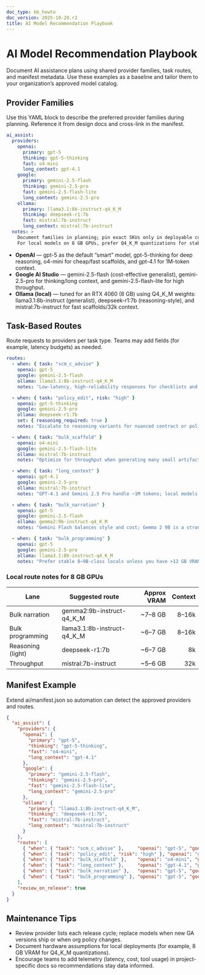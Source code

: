 ```yaml
---
doc_type: kb_howto
doc_version: 2025-10-20.r2
title: AI Model Recommendation Playbook
---
```


# AI Model Recommendation Playbook

Document AI assistance plans using shared provider families, task routes, and manifest metadata. Use these examples as a baseline and tailor them to your organization’s approved model catalog.

## Provider Families

Use this YAML block to describe the preferred provider families during planning. Reference it from design docs and cross-link in the manifest.

```yaml
ai_assist:
  providers:
    openai:
      primary: gpt-5
      thinking: gpt-5-thinking
      fast: o4-mini
      long_context: gpt-4.1
    google:
      primary: gemini-2.5-flash
      thinking: gemini-2.5-pro
      fast: gemini-2.5-flash-lite
      long_context: gemini-2.5-pro
    ollama:
      primary: llama3.1:8b-instruct-q4_K_M
      thinking: deepseek-r1:7b
      fast: mistral:7b-instruct
      long_context: mistral:7b-instruct
  notes: >
    Document families in planning; pin exact SKUs only in deployable config.
    For local models on 8 GB GPUs, prefer Q4_K_M quantizations for stability.
```

- **OpenAI** — gpt-5 as the default “smart” model, gpt-5-thinking for deep reasoning, o4-mini for cheap/fast scaffolds, and gpt-4.1 for 1M-token context.
- **Google AI Studio** — gemini-2.5-flash (cost-effective generalist), gemini-2.5-pro for thinking/long context, and gemini-2.5-flash-lite for high throughput.
- **Ollama (local)** — tuned for an RTX 4060 (8 GB) using Q4_K_M weights: llama3.1:8b-instruct (generalist), deepseek-r1:7b (reasoning-style), and mistral:7b-instruct for fast scaffolds/32k context.

## Task-Based Routes

Route requests to providers per task type. Teams may add fields (for example, latency budgets) as needed.

```yaml
routes:
  - when: { task: "scm_c_advise" }
    openai: gpt-5
    google: gemini-2.5-flash
    ollama: llama3.1:8b-instruct-q4_K_M
    notes: "Low-latency, high-reliability responses for checklists and summaries."

  - when: { task: "policy_edit", risk: "high" }
    openai: gpt-5-thinking
    google: gemini-2.5-pro
    ollama: deepseek-r1:7b
    set: { reasoning_required: true }
    notes: "Escalate to reasoning variants for nuanced contract or policy edits."

  - when: { task: "bulk_scaffold" }
    openai: o4-mini
    google: gemini-2.5-flash-lite
    ollama: mistral:7b-instruct
    notes: "Optimize for throughput when generating many small artifacts."

  - when: { task: "long_context" }
    openai: gpt-4.1
    google: gemini-2.5-pro
    ollama: mistral:7b-instruct
    notes: "GPT-4.1 and Gemini 2.5 Pro handle ~1M tokens; local models rely on RAG for >32k."

  - when: { task: "bulk_narration" }
    openai: gpt-5
    google: gemini-2.5-flash
    ollama: gemma2:9b-instruct-q4_K_M
    notes: "Gemini Flash balances style and cost; Gemma 2 9B is a strong local narrator."

  - when: { task: "bulk_programming" }
    openai: gpt-5
    google: gemini-2.5-pro
    ollama: llama3.1:8b-instruct-q4_K_M
    notes: "Prefer stable 8–9B-class locals unless you have >12 GB VRAM; consider DeepSeek Coder Lite if available."
```

### Local route notes for 8 GB GPUs

| Lane              | Suggested route                           | Approx VRAM | Context |
|-------------------|-------------------------------------------|------------:|--------:|
| Bulk narration    | gemma2:9b-instruct-q4_K_M                 |     ~7–8 GB |   8–16k |
| Bulk programming  | llama3.1:8b-instruct-q4_K_M               |     ~6–7 GB |   8–16k |
| Reasoning (light) | deepseek-r1:7b                            |     ~6–7 GB |     8k |
| Throughput        | mistral:7b-instruct                       |     ~5–6 GB |    32k |

## Manifest Example

Extend ai/manifest.json so automation can detect the approved providers and routes.

```json
{
  "ai_assist": {
    "providers": {
      "openai": {
        "primary": "gpt-5",
        "thinking": "gpt-5-thinking",
        "fast": "o4-mini",
        "long_context": "gpt-4.1"
      },
      "google": {
        "primary": "gemini-2.5-flash",
        "thinking": "gemini-2.5-pro",
        "fast": "gemini-2.5-flash-lite",
        "long_context": "gemini-2.5-pro"
      },
      "ollama": {
        "primary": "llama3.1:8b-instruct-q4_K_M",
        "thinking": "deepseek-r1:7b",
        "fast": "mistral:7b-instruct",
        "long_context": "mistral:7b-instruct"
      }
    },
    "routes": [
      { "when": { "task": "scm_c_advise" },     "openai": "gpt-5", "google": "gemini-2.5-flash",      "ollama": "llama3.1:8b-instruct-q4_K_M" },
      { "when": { "task": "policy_edit", "risk": "high" }, "openai": "gpt-5-thinking", "google": "gemini-2.5-pro", "ollama": "deepseek-r1:7b", "set": { "reasoning_required": true } },
      { "when": { "task": "bulk_scaffold" },    "openai": "o4-mini", "google": "gemini-2.5-flash-lite", "ollama": "mistral:7b-instruct" },
      { "when": { "task": "long_context" },     "openai": "gpt-4.1", "google": "gemini-2.5-pro",       "ollama": "mistral:7b-instruct" },
      { "when": { "task": "bulk_narration" },   "openai": "gpt-5", "google": "gemini-2.5-flash",       "ollama": "gemma2:9b-instruct-q4_K_M" },
      { "when": { "task": "bulk_programming" }, "openai": "gpt-5", "google": "gemini-2.5-pro",        "ollama": "llama3.1:8b-instruct-q4_K_M" }
    ],
    "review_on_release": true
  }
}
```

## Maintenance Tips

- Review provider lists each release cycle; replace models when new GA versions ship or when org policy changes.
- Document hardware assumptions for local deployments (for example, 8 GB VRAM for Q4_K_M quantizations).
- Encourage teams to add telemetry (latency, cost, tool usage) in project-specific docs so recommendations stay data informed.
